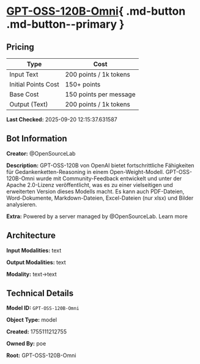 # [GPT-OSS-120B-Omni](https://poe.com/GPT-OSS-120B-Omni){ .md-button .md-button--primary }

## Pricing

| Type | Cost |
|------|------|
| Input Text | 200 points / 1k tokens |
| Initial Points Cost | 150+ points |
| Base Cost | 150 points per message |
| Output (Text) | 200 points / 1k tokens |

**Last Checked:** 2025-09-20 12:15:37.631587


## Bot Information

**Creator:** @OpenSourceLab

**Description:** GPT-OSS-120B von OpenAI bietet fortschrittliche Fähigkeiten für Gedankenketten-Reasoning in einem Open-Weight-Modell. GPT-OSS-120B-Omni wurde mit Community-Feedback entwickelt und unter der Apache 2.0-Lizenz veröffentlicht, was es zu einer vielseitigen und erweiterten Version dieses Modells macht. Es kann auch PDF-Dateien, Word-Dokumente, Markdown-Dateien, Excel-Dateien (nur xlsx) und Bilder analysieren.

**Extra:** Powered by a server managed by @OpenSourceLab. Learn more


## Architecture

**Input Modalities:** text

**Output Modalities:** text

**Modality:** text->text


## Technical Details

**Model ID:** `GPT-OSS-120B-Omni`

**Object Type:** model

**Created:** 1755111212755

**Owned By:** poe

**Root:** GPT-OSS-120B-Omni
